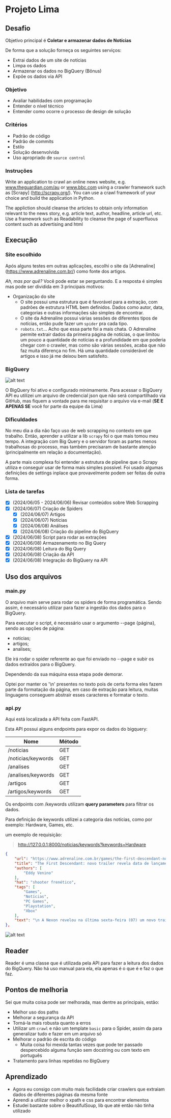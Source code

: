 # Projeto Lima

## Desafio

Objetivo principal é **Coletar e armazenar dados de Notícias**

De forma que a solução forneça os seguintes serviços:

-   Extrai dados de um site de notícias
-   Limpa os dados
-   Armazenar os dados no BigQuery (Bônus)
-   Expõe os dados via API

### Objetivo

-   Avaliar habilidades com programação
-   Entender o nível técnico
-   Entender como ocorre o processo de design de solução

### Critérios

-   Padrão de código
-   Padrão de commits
-   Estilo
-   Solução desenvolvida
-   Uso apropriado de `source control`

### Instruções

Write an application to crawl an online news website, e.g. www.theguardian.com/au or www.bbc.com using a crawler framework such as [Scrapy] (http://scrapy.org/).
You can use a crawl framework of your choice and build the application in Python.

The appliction should cleanse the articles to obtain only information relevant to the news story, e.g. article text, author, headline, article url, etc. Use a framework such as Readability to cleanse the page of superfluous content such as advertising and html

## Execução

### Site escolhido

Após alguns testes em outras aplicações, escolhi o site da [Adrenaline] (https://www.adrenaline.com.br/) como fonte dos artigos.

_Ah, mas por quê?_ Você pode estar se perguntando. E a resposta é simples mas pode ser dividida em 3 principais motivos:

-   Organização do site
    -   O site possui uma estrutura que é favorável para a extração, com padrões de estrutura HTML bem definidos. Dados como autor, data, categorias e outras informações são simples de encontrar.
    -   O site da Adrenaline possui várias sessões de diferentes tipos de notícias, então pude fazer um `spider` pra cada tipo.
    -   `robots.txt`... Acho que essa parte foi a mais chata. O Adrenaline permite extrair dados da primeira página de notícias, o que limitou um pouco a quantidade de notícias e a profundidade em que poderia chegar com o crawler, mas como são várias sessões, acaba que não faz muita diferença no fim. Há uma quantidade considerável de artigos e isso já me deixou bem satisfeito.

### BigQuery

![alt text](image.png)

O BigQuery foi ativo e configurado minimamente. Para acessar o BigQuery API eu utilizei um arquivo de credencial json que não será compartilhado via GitHub, mas fiquem a vontade para me requisitar o arquivo via e-mail (**SE E APENAS SE** você for parte da equipe da Lima)

### Dificuldades

No meu dia a dia não faço uso de web scrapping no contexto em que trabalho. Então, aprender a utilizar a lib `scrapy` foi o que mais tomou meu tempo. A integração com Big Query e o servidor foram as partes menos trabalhosas do processo, mas também precisaram de bastante atenção (principalmente em relação a documentação).

A parte mais complexa foi entender a estrutura de pipeline que o Scrapy utiliza e conseguir usar de forma mais simples possível. Foi usado algumas definições de settings inplace que provavelmente podem ser feitas de outra forma.

### Lista de tarefas

-   [x] (2024/06/05 - 2024/06/06) Revisar conteúdos sobre Web Scrapping
-   [x] (2024/06/07) Criação de Spiders
    -   [x] (2024/06/07) Artigos
    -   [x] (2024/06/07) Notícias
    -   [x] (2024/06/08) Análises
    -   [x] (2024/06/08) Criação do pipeline do BigQuery
-   [x] (2024/06/08) Script para rodar as extrações
-   [x] (2024/06/08) Armazenamento no Big Query
-   [x] (2024/06/08) Leitura do Big Query
-   [x] (2024/06/08) Criação da API
-   [x] (2024/06/08) Integração do BigQuery na API

## Uso dos arquivos

### main.py

O arquivo main serve para rodar os spiders de forma programática. Sendo assim, é necessário utilizar para fazer a ingestão dos dados para o BigQuery.

Para executar o script, é necessário usar o argumento --page {página}, sendo as opções de página:

-   noticias;
-   artigos;
-   analises;

Ele irá rodar o spider referente ao que foi enviado no --page e subir os dados extraídos para o BigQuery.

Dependendo da sua máquina essa etapa pode demorar.

Optei por manter os '\n' presentes no texto pois de certa forma eles fazem parte da formatação da página, em caso de extração para leitura, muitas linguagens conseguem abstrair esses caracteres e formatar o texto.

### api.py

Aqui está localizada a API feita com FastAPI.

Esta API possui alguns endpoints para expor os dados do bigquery:

| Nome               | Método |
| ------------------ | ------ |
| /noticias          | GET    |
| /noticias/keywords | GET    |
| /analises          | GET    |
| /analises/keywords | GET    |
| /artigos           | GET    |
| /artigos/keywords  | GET    |

Os endpoints com /keywords utilizam **query parameters** para filtrar os dados.

Para definição de keywords utilizei a categoria das notícias, como por exemplo: Hardware, Games, etc.

um exemplo de requisição:

> http://127.0.0.1:8000/noticias/keywords?keywords=Hardware

```json
{
    "url": "https://www.adrenaline.com.br/games/the-first-descendant-novo-trailer-revela-data-de-lancamento/",
    "title": "The First Descendant: novo trailer revela data de lançamento",
    "authors": [
        "Eddy Venino"
    ],
    "hat": "shooter frenético",
    "tags": [
        "Games",
        "Notícias",
        "PC Games",
        "Playstation",
        "Xbox"
    ],
    "text": "\n A Nexon revelou na última sexta-feira (07) um novo trailer de The First Descendant com a data de lançamento do jogo.\nO looter shooter cooperativo será lançado gratuitamente para PC e consoles no dia 2 de julho de 2024.\nData de lançamento de The First Descendant\nDurante a transmissão da Summer Game Fest 2024, a Nexon apresentou um novo trailer de The First Descendant. Confira abaixo:\n\n\n\nO inédito trailer cinemático, criado na recém atualizada Unreal Engine 5, mostra os Descendentes indo para a luta e ficando cara a cara com novos inimigos, bem como alguns aliados. Este último trailer não apenas destaca a intensa ação e a jogabilidade cooperativa que os jogadores poderão vivenciar, mas também revela novos personagens e chefões que serão introduzidos no lançamento e em atualizações futuras.\nCom a revelação da data de lançamento em 2 de julho de 2024, a Nexon está preparando mais detalhes a serem revelados, incluindo eventos de lançamento. Mais informações serão compartilhadas futuramente antes do lançamento.\n\nDepois da conclusão da Open Beta cross-play em setembro de 2023, o produtor Lee Beomjun e o diretor Minseok Joo têm compartilhado regularmente atualizações de desenvolvimento por meio de Dev Talks e Dev Notes, incluindo melhorias e mecânicas aguardadas, como maior variedade de missões, aprimoramentos na interface de usuário e otimização gráfica.\nSobre The First Descendant\nThe First Descendant é um looter shooter na terceira pessoa, multiplataforma e de próxima geração, desenvolvido no Unreal Engine 5. Os jogadores assumem o papel de Descendente e lutam contra invasores para salvar a humanidade.\nCada Descendente possui um conceito e estilo de combate únicos e você pode fazer parte de várias missões, tanto a solo, como em co-op com até 4 jogadores – você pode fazer raides contra chefões gigantes, jogar em equipe com diversos gadgets e destruir parcialmente cada chefão.\nThe First Descendant estará disponível gratuitamente em 2 de julho de 2024 para PC via Steam, PlayStation 4, PlayStation 5,  Xbox One e Xbox Series X|S.\nFONTE: Nexon\n\n\n\nConteúdo Relacionado \n\n\n\n\n \n\n\n\n\nPacote completo\n\nNew World: Aeternum marca a estreia do MMO nos consoles\n\n\n\n\n "
},
```

![alt text](image-1.png)

## Reader

Reader é uma classe que é utilizada pela API para fazer a leitura dos dados do BigQuery. Não há uso manual para ela, ela apenas é o que é e faz o que faz.

## Pontos de melhoria

Sei que muita coisa pode ser melhorada, mas dentre as principais, estão:

-   Melhor uso dos paths
-   Melhorar a segurança da API
-   Torná-la mais robusta quanto a erros
-   Utilizar um `crawl` e não um template `basic` para o Spider, assim da para generalizar tudo e fazer em um arquivo só
-   Melhorar o padrão de escrita do código
    -   Muita coisa foi mexida tantas vezes que pode ter passado despercebido alguma função sem docstring ou com texto em português
-   Tratamento para linhas repetidas no BigQuery

## Aprendizado

-   Agora eu consigo com muito mais facilidade criar crawlers que extraiam dados de diferentes páginas da mesma fonte
-   Aprendi a utilizar melhor o xpath e css para encontrar elementos
-   Estudei bastante sobre o BeautifulSoup, lib que até então não tinha utilizado
